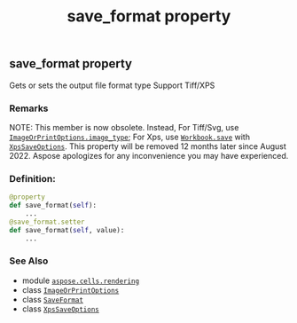 ﻿---
title: save_format property
second_title: Aspose.Cells for Python via .NET API References
description: 
type: docs
weight: 280
url: /aspose.cells.rendering/imageorprintoptions/save_format/
is_root: false
---

## save_format property


Gets or sets the output file format type
Support Tiff/XPS

### Remarks 


NOTE: This member is now obsolete. Instead, 
For Tiff/Svg, use [`ImageOrPrintOptions.image_type`](/cells/python-net/aspose.cells.rendering/imageorprintoptions#image_type); For Xps, use [`Workbook.save`](/cells/python-net/aspose.cells/workbook/save) with [`XpsSaveOptions`](/cells/python-net/aspose.cells/xpssaveoptions).
This property will be removed 12 months later since August 2022. 
Aspose apologizes for any inconvenience you may have experienced.
### Definition:
```python
@property
def save_format(self):
    ...
@save_format.setter
def save_format(self, value):
    ...
```

### See Also
* module [`aspose.cells.rendering`](../../)
* class [`ImageOrPrintOptions`](/cells/python-net/aspose.cells.rendering/imageorprintoptions)
* class [`SaveFormat`](/cells/python-net/aspose.cells/saveformat)
* class [`XpsSaveOptions`](/cells/python-net/aspose.cells/xpssaveoptions)
